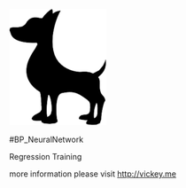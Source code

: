 ![](https://github.com/vickey94/bp/blob/master/logo.png)

#BP_NeuralNetwork

Regression Training



more information please visit http://vickey.me
